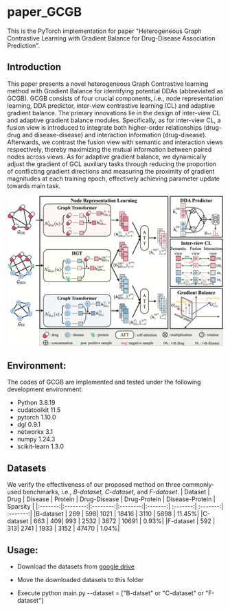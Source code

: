 # paper_GCGB
This is the PyTorch implementation for paper "Heterogeneous Graph Contrastive Learning with Gradient Balance for Drug-Disease Association Prediction".

## Introduction
This paper presents a novel heterogeneous Graph Contrastive learning method with Gradient Balance for identifying potential DDAs (abbreviated as GCGB). GCGB consists of four crucial components, i.e., node representation learning, DDA predictor, inter-view contrastive learning (CL) and adaptive gradient balance. The primary innovations lie in the design of inter-view CL and adaptive gradient balance modules. Specifically, as for inter-view CL, a fusion view is introduced to integrate both higher-order relationships (drug-drug and disease-disease) and interaction information (drug-disease). Afterwards, we contrast the fusion view with semantic and interaction views respectively, thereby maximizing the mutual information between paired nodes across views. As for adaptive gradient balance, we dynamically adjust the gradient of GCL auxiliary tasks through reducing the proportion of conflicting gradient directions and measuring the proximity of gradient magnitudes at each training epoch, effectively achieving parameter update towards main task.

<img src='GCGB_figure.png'>

## Environment:
The codes of GCGB are implemented and tested under the following development environment:
-  Python 3.8.19
-  cudatoolkit 11.5
-  pytorch 1.10.0
-  dgl 0.9.1
-  networkx 3.1
-  numpy 1.24.3
-  scikit-learn 1.3.0

## Datasets
We verify the effectiveness of our proposed method on three commonly-used benchmarks, i.e., <i>B-dataset, C-dataset, </i>and <i>F-dataset</i>.
| Dataset |  Drug |  Disease |  Protein |  Drug-Disease | Drug-Protein |  Disease-Protein | Sparsity |
|:-------:|:--------:|:--------:|:--------:|:-------:| :-------:| :-------:| :-------:|
|B-dataset   | $269$ | $598$| $1021$ | $18416$ | $3110$ | $5898$ | $11.45\%$|
|C-dataset   | $663$ | $409$| $993$ | $2532$ | $3672$ | $10691$ | $0.93\%$|
|F-dataset   | $592$ | $313$| $2741$ | $1933$ | $3152$ | $47470$ | $1.04\%$|



## Usage:
- Download the datasets from [google drive](https://drive.google.com/drive/folders/1w9orlSgM_HlwGwaVWPLYgRqbjdQc7RCv)

- Move the downloaded datasets to this folder

- Execute python main.py --dataset = ["B-datset" or "C-dataset" or "F-dataset"]
